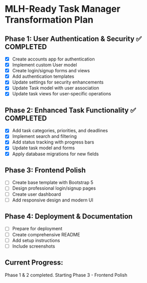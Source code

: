 # MLH-Ready Task Manager Transformation Plan

## Phase 1: User Authentication & Security ✅ COMPLETED
- [x] Create accounts app for authentication
- [x] Implement custom User model
- [x] Create login/signup forms and views
- [x] Add authentication templates
- [x] Update settings for security enhancements
- [x] Update Task model with user association
- [x] Update task views for user-specific operations

## Phase 2: Enhanced Task Functionality ✅ COMPLETED
- [x] Add task categories, priorities, and deadlines
- [x] Implement search and filtering
- [x] Add status tracking with progress bars
- [x] Update task model and forms
- [x] Apply database migrations for new fields

## Phase 3: Frontend Polish
- [ ] Create base template with Bootstrap 5
- [ ] Design professional login/signup pages
- [ ] Create user dashboard
- [ ] Add responsive design and modern UI

## Phase 4: Deployment & Documentation
- [ ] Prepare for deployment
- [ ] Create comprehensive README
- [ ] Add setup instructions
- [ ] Include screenshots

## Current Progress:
Phase 1 & 2 completed. Starting Phase 3 - Frontend Polish
